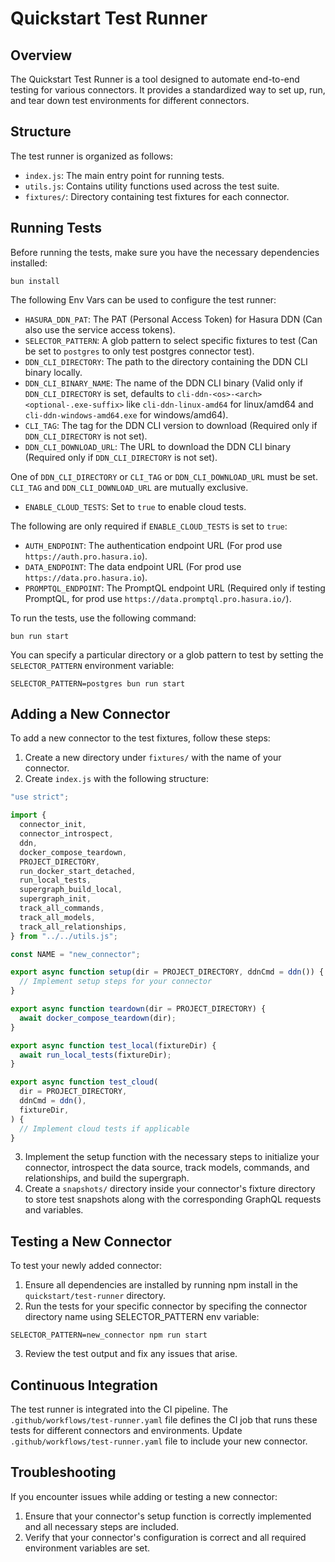 # Quickstart Test Runner

## Overview

The Quickstart Test Runner is a tool designed to automate end-to-end testing for various connectors. It provides a standardized way to set up, run, and tear down test environments for different connectors.

## Structure

The test runner is organized as follows:

- `index.js`: The main entry point for running tests.
- `utils.js`: Contains utility functions used across the test suite.
- `fixtures/`: Directory containing test fixtures for each connector.

## Running Tests

Before running the tests, make sure you have the necessary dependencies installed:

```shell
bun install
```

The following Env Vars can be used to configure the test runner:

- `HASURA_DDN_PAT`: The PAT (Personal Access Token) for Hasura DDN (Can also use the service access tokens).
- `SELECTOR_PATTERN`: A glob pattern to select specific fixtures to test (Can be set to `postgres` to only test postgres connector test).
- `DDN_CLI_DIRECTORY`: The path to the directory containing the DDN CLI binary locally.
- `DDN_CLI_BINARY_NAME`: The name of the DDN CLI binary (Valid only if `DDN_CLI_DIRECTORY` is set, defaults to `cli-ddn-<os>-<arch><optional-.exe-suffix>` like `cli-ddn-linux-amd64` for linux/amd64 and `cli-ddn-windows-amd64.exe` for windows/amd64).
- `CLI_TAG`: The tag for the DDN CLI version to download (Required only if `DDN_CLI_DIRECTORY` is not set).
- `DDN_CLI_DOWNLOAD_URL`: The URL to download the DDN CLI binary (Required only if `DDN_CLI_DIRECTORY` is not set).

One of `DDN_CLI_DIRECTORY` or `CLI_TAG` or `DDN_CLI_DOWNLOAD_URL` must be set. `CLI_TAG` and `DDN_CLI_DOWNLOAD_URL` are mutually exclusive.

- `ENABLE_CLOUD_TESTS`: Set to `true` to enable cloud tests.

The following are only required if `ENABLE_CLOUD_TESTS` is set to `true`:

- `AUTH_ENDPOINT`: The authentication endpoint URL (For prod use `https://auth.pro.hasura.io`).
- `DATA_ENDPOINT`: The data endpoint URL (For prod use `https://data.pro.hasura.io`).
- `PROMPTQL_ENDPOINT`: The PromptQL endpoint URL (Required only if testing PromptQL, for prod use `https://data.promptql.pro.hasura.io/`).

To run the tests, use the following command:

```shell
bun run start
```

You can specify a particular directory or a glob pattern to test by setting the `SELECTOR_PATTERN` environment variable:

```shell
SELECTOR_PATTERN=postgres bun run start
```

## Adding a New Connector

To add a new connector to the test fixtures, follow these steps:

1. Create a new directory under `fixtures/` with the name of your connector.
2. Create `index.js` with the following structure:

```javascript
"use strict";

import {
  connector_init,
  connector_introspect,
  ddn,
  docker_compose_teardown,
  PROJECT_DIRECTORY,
  run_docker_start_detached,
  run_local_tests,
  supergraph_build_local,
  supergraph_init,
  track_all_commands,
  track_all_models,
  track_all_relationships,
} from "../../utils.js";

const NAME = "new_connector";

export async function setup(dir = PROJECT_DIRECTORY, ddnCmd = ddn()) {
  // Implement setup steps for your connector
}

export async function teardown(dir = PROJECT_DIRECTORY) {
  await docker_compose_teardown(dir);
}

export async function test_local(fixtureDir) {
  await run_local_tests(fixtureDir);
}

export async function test_cloud(
  dir = PROJECT_DIRECTORY,
  ddnCmd = ddn(),
  fixtureDir,
) {
  // Implement cloud tests if applicable
}
```

3. Implement the setup function with the necessary steps to initialize your connector, introspect the data source, track models, commands, and relationships, and build the supergraph.
4. Create a `snapshots/` directory inside your connector's fixture directory to store test snapshots along with the corresponding GraphQL requests and variables.

## Testing a New Connector

To test your newly added connector:

1. Ensure all dependencies are installed by running npm install in the `quickstart/test-runner` directory.
2. Run the tests for your specific connector by specifing the connector directory name using SELECTOR_PATTERN env variable:

```shell
SELECTOR_PATTERN=new_connector npm run start
```

3. Review the test output and fix any issues that arise.

## Continuous Integration

The test runner is integrated into the CI pipeline. The `.github/workflows/test-runner.yaml` file defines the CI job that runs these tests for different connectors and environments.
Update `.github/workflows/test-runner.yaml` file to include your new connector.

## Troubleshooting

If you encounter issues while adding or testing a new connector:

1. Ensure that your connector's setup function is correctly implemented and all necessary steps are included.
2. Verify that your connector's configuration is correct and all required environment variables are set.
